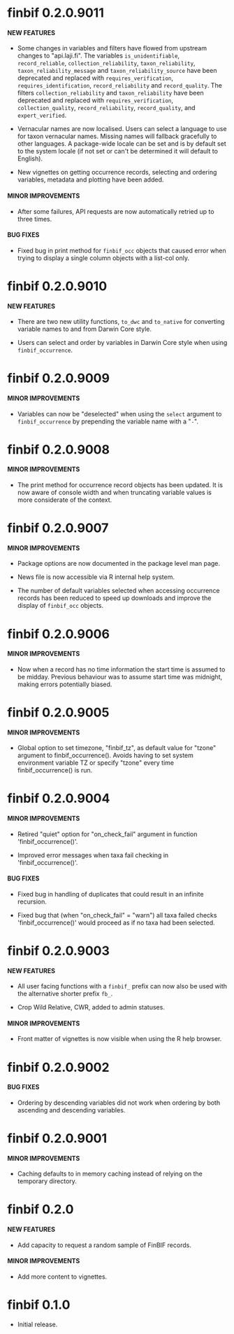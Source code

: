 # finbif 0.2.0.9011

#### NEW FEATURES

  - Some changes in variables and filters have flowed from upstream
    changes to "api.laji.fi". The variables `is_unidentifiable`,
    `record_reliable`, `collection_reliability`, `taxon_reliability`,
    `taxon_reliability_message` and `taxon_reliability_source` have been
    deprecated and replaced with `requires_verification`,
    `requires_identification`, `record_reliability` and
    `record_quality`. The filters `collection_reliability` and
    `taxon_reliability` have been deprecated and replaced with
    `requires_verification`, `collection_quality`, `record_reliability`,
    `record_quality`, and `expert_verified`.

  - Vernacular names are now localised. Users can select a language to
    use for taxon vernacular names. Missing names will fallback
    gracefully to other languages. A package-wide locale can be set and
    is by default set to the system locale (if not set or can't be
    determined it will default to English).

  - New vignettes on getting occurrence records, selecting and ordering
    variables, metadata and plotting have been added.

#### MINOR IMPROVEMENTS

  - After some failures, API requests are now automatically retried up
    to three times.

#### BUG FIXES

  - Fixed bug in print method for `finbif_occ` objects that caused error
    when trying to display a single column objects with a list-col only.

# finbif 0.2.0.9010

#### NEW FEATURES

  - There are two new utility functions, `to_dwc` and `to_native` for
    converting variable names to and from Darwin Core style.

  - Users can select and order by variables in Darwin Core style when
    using `finbif_occurrence`.

# finbif 0.2.0.9009

#### MINOR IMPROVEMENTS

  - Variables can now be "deselected" when using the `select` argument
    to `finbif_occurrence` by prepending the variable name with a "`-`".

# finbif 0.2.0.9008

#### MINOR IMPROVEMENTS

  - The print method for occurrence record objects has been updated. It
    is now aware of console width and when truncating variable values is
    more considerate of the context.

# finbif 0.2.0.9007

#### MINOR IMPROVEMENTS

  - Package options are now documented in the package level man page.

  - News file is now accessible via R internal help system.

  - The number of default variables selected when accessing occurrence
    records has been reduced to speed up downloads and improve the
    display of `finbif_occ` objects.

# finbif 0.2.0.9006

#### MINOR IMPROVEMENTS

  - Now when a record has no time information the start time is assumed
    to be midday. Previous behaviour was to assume start time was
    midnight, making errors potentially biased.

# finbif 0.2.0.9005

#### MINOR IMPROVEMENTS

  - Global option to set timezone, "finbif\_tz", as default value for
    "tzone" argument to finbif\_occurrence(). Avoids having to set
    system environment variable TZ or specify "tzone" every time
    finbif\_occurrence() is run.

# finbif 0.2.0.9004

#### MINOR IMPROVEMENTS

  - Retired "quiet" option for "on\_check\_fail" argument in function
    'finbif\_occurrence()'.

  - Improved error messages when taxa fail checking in
    'finbif\_occurrence()'.

#### BUG FIXES

  - Fixed bug in handling of duplicates that could result in an infinite
    recursion.

  - Fixed bug that (when "on\_check\_fail" = "warn") all taxa failed
    checks 'finbif\_occurrence()' would proceed as if no taxa had been
    selected.

# finbif 0.2.0.9003

#### NEW FEATURES

  - All user facing functions with a `finbif_` prefix can now also be
    used with the alternative shorter prefix `fb_`.

  - Crop Wild Relative, CWR, added to admin statuses.

#### MINOR IMPROVEMENTS

  - Front matter of vignettes is now visible when using the R help
    browser.

# finbif 0.2.0.9002

#### BUG FIXES

  - Ordering by descending variables did not work when ordering by both
    ascending and descending variables.

# finbif 0.2.0.9001

#### MINOR IMPROVEMENTS

  - Caching defaults to in memory caching instead of relying on the
    temporary directory.

# finbif 0.2.0

#### NEW FEATURES

  - Add capacity to request a random sample of FinBIF records.

#### MINOR IMPROVEMENTS

  - Add more content to vignettes.

# finbif 0.1.0

  - Initial release.
